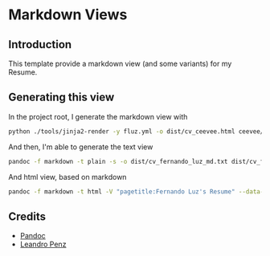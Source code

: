 # Markdown Views

## Introduction

This template provide a markdown view (and some variants) for my Resume.

## Generating this view

In the project root, I generate the markdown view with

```bash
python ./tools/jinja2-render -y fluz.yml -o dist/cv_ceevee.html ceevee/index.html.jinja
```

And then, I'm able to generate the text view

```bash
pandoc -f markdown -t plain -s -o dist/cv_fernando_luz_md.txt dist/cv_fernando_luz.md
```

And html view, based on markdown

```bash
pandoc -f markdown -t html -V "pagetitle:Fernando Luz's Resume" --data-dir=assets/templates  --css default.css -o dist/cv_fernando_luz_md.html dist/cv_fernando_luz.md
```

## Credits

- [Pandoc](http://pandoc.org)
- [Leandro Penz](http://cv.lpenz.org/)

